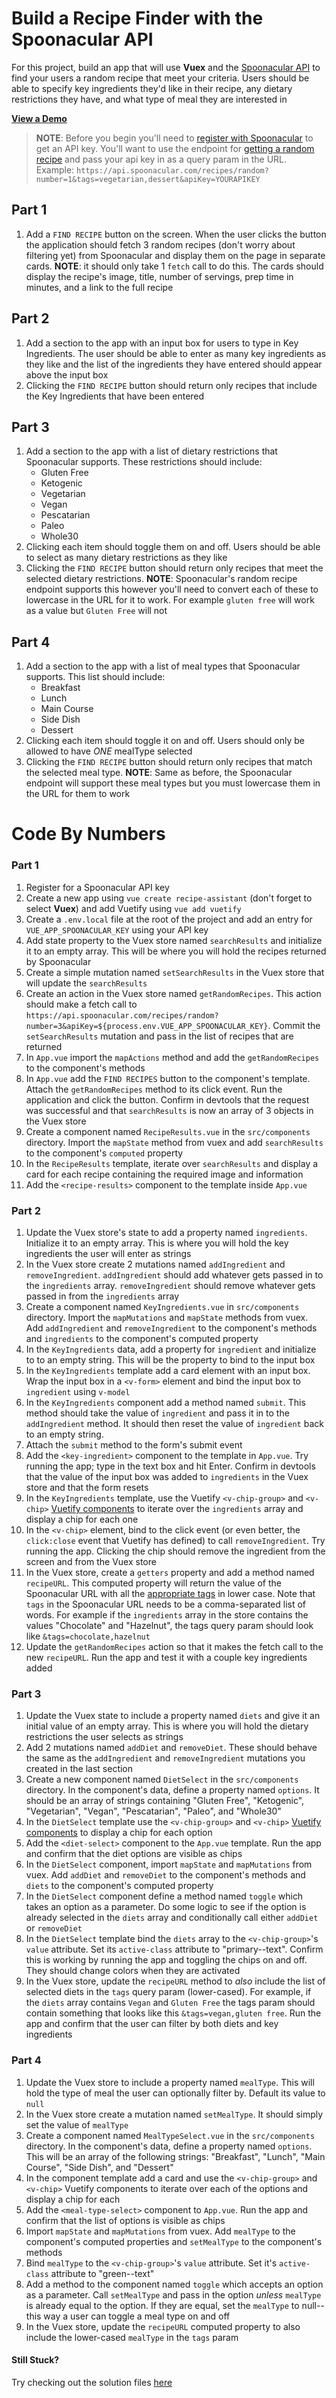 # Build a Recipe Finder with the Spoonacular API

For this project, build an app that will use **Vuex** and the [Spoonacular API](https://spoonacular.com/food-api/) to find your users a random recipe that meet your criteria. Users should be able to specify key ingredients they'd like in their recipe, any dietary restrictions they have, and what type of meal they are interested in

[**View a Demo**](https://nss-vue-recipe-assistant.web.app/)

> **NOTE**: Before you begin you'll need to [register with Spoonacular](https://spoonacular.com/food-api/console#Dashboard) to get an API key. You'll want to use the endpoint for [getting a random recipe](https://spoonacular.com/food-api/docs#Get-Random-Recipes) and pass your api key in as a query param in the URL. Example: `https://api.spoonacular.com/recipes/random?number=1&tags=vegetarian,dessert&apiKey=YOURAPIKEY`

## Part 1

1. Add a `FIND RECIPE` button on the screen. When the user clicks the button the application should fetch 3 random recipes (don't worry about filtering yet) from Spoonacular and display them on the page in separate cards. **NOTE**: it should only take 1 `fetch` call to do this. The cards should display the recipe's image, title, number of servings, prep time in minutes, and a link to the full recipe

## Part 2

1. Add a section to the app with an input box for users to type in Key Ingredients. The user should be able to enter as many key ingredients as they like and the list of the ingredients they have entered should appear above the input box
1. Clicking the `FIND RECIPE` button should return only recipes that include the Key Ingredients that have been entered

## Part 3

1. Add a section to the app with a list of dietary restrictions that Spoonacular supports. These restrictions should include:
   - Gluten Free
   - Ketogenic
   - Vegetarian
   - Vegan
   - Pescatarian
   - Paleo
   - Whole30
1. Clicking each item should toggle them on and off. Users should be able to select as many dietary restrictions as they like
1. Clicking the `FIND RECIPE` button should return only recipes that meet the selected dietary restrictions. **NOTE**: Spoonacular's random recipe endpoint supports this however you'll need to convert each of these to lowercase in the URL for it to work. For example `gluten free` will work as a value but `Gluten Free` will not

## Part 4

1. Add a section to the app with a list of meal types that Spoonacular supports. This list should include:
   - Breakfast
   - Lunch
   - Main Course
   - Side Dish
   - Dessert
1. Clicking each item should toggle it on and off. Users should only be allowed to have _ONE_ mealType selected
1. Clicking the `FIND RECIPE` button should return only recipes that match the selected meal type. **NOTE**: Same as before, the Spoonacular endpoint will support these meal types but you must lowercase them in the URL for them to work

# Code By Numbers

### Part 1

1. Register for a Spoonacular API key
1. Create a new app using `vue create recipe-assistant` (don't forget to select **Vuex**) and add Vuetify using `vue add vuetify`
1. Create a `.env.local` file at the root of the project and add an entry for `VUE_APP_SPOONACULAR_KEY` using your API key
1. Add state property to the Vuex store named `searchResults` and initialize it to an empty array. This will be where you will hold the recipes returned by Spoonacular
1. Create a simple mutation named `setSearchResults` in the Vuex store that will update the `searchResults`
1. Create an action in the Vuex store named `getRandomRecipes`. This action should make a fetch call to `https://api.spoonacular.com/recipes/random?number=3&apiKey=${process.env.VUE_APP_SPOONACULAR_KEY}`. Commit the `setSearchResults` mutation and pass in the list of recipes that are returned
1. In `App.vue` import the `mapActions` method and add the `getRandomRecipes` to the component's methods
1. In `App.vue` add the `FIND RECIPES` button to the component's template. Attach the `getRandomRecipes` method to its click event. Run the application and click the button. Confirm in devtools that the request was successful and that `searchResults` is now an array of 3 objects in the Vuex store
1. Create a component named `RecipeResults.vue` in the `src/components` directory. Import the `mapState` method from vuex and add `searchResults` to the component's `computed` property
1. In the `RecipeResults` template, iterate over `searchResults` and display a card for each recipe containing the required image and information
1. Add the `<recipe-results>` component to the template inside `App.vue`

### Part 2

1. Update the Vuex store's state to add a property named `ingredients`. Initialize it to an empty array. This is where you will hold the key ingredients the user will enter as strings
1. In the Vuex store create 2 mutations named `addIngredient` and `removeIngredient`. `addIngredient` should add whatever gets passed in to the `ingredients` array. `removeIngredient` should remove whatever gets passed in from the `ingredients` array
1. Create a component named `KeyIngredients.vue` in `src/components` directory. Import the `mapMutations` and `mapState` methods from vuex. Add `addIngredient` and `removeIngredient` to the component's methods and `ingredients` to the component's computed property
1. In the `KeyIngredients` data, add a property for `ingredient` and initialize to to an empty string. This will be the property to bind to the input box
1. In the `KeyIngredients` template add a card element with an input box. Wrap the input box in a `<v-form>` element and bind the input box to `ingredient` using `v-model`
1. In the `KeyIngredients` component add a method named `submit`. This method should take the value of `ingredient` and pass it in to the `addIngredient` method. It should then reset the value of `ingredient` back to an empty string.
1. Attach the `submit` method to the form's submit event
1. Add the `<key-ingredient>` component to the template in `App.vue`. Try running the app; type in the text box and hit Enter. Confirm in devtools that the value of the input box was added to `ingredients` in the Vuex store and that the form resets
1. In the `KeyIngredients` template, use the Vuetify `<v-chip-group>` and `<v-chip>` [Vuetify components](https://vuetifyjs.com/en/components/chip-groups/) to iterate over the `ingredients` array and display a chip for each one
1. In the `<v-chip>` element, bind to the click event (or even better, the `click:close` event that Vuetify has defined) to call `removeIngredient`. Try running the app. Clicking the chip should remove the ingredient from the screen and from the Vuex store
1. In the Vuex store, create a `getters` property and add a method named `recipeURL`. This computed property will return the value of the Spoonacular URL with all the [appropriate tags](https://spoonacular.com/food-api/docs#Get-Random-Recipes) in lower case. Note that `tags` in the Spoonacular URL needs to be a comma-separated list of words. For example if the `ingredients` array in the store contains the values "Chocolate" and "Hazelnut", the tags query param should look like `&tags=chocolate,hazelnut`
1. Update the `getRandomRecipes` action so that it makes the fetch call to the new `recipeURL`. Run the app and test it with a couple key ingredients added

### Part 3

1. Update the Vuex state to include a property named `diets` and give it an initial value of an empty array. This is where you will hold the dietary restrictions the user selects as strings
1. Add 2 mutations named `addDiet` and `removeDiet`. These should behave the same as the `addIngredient` and `removeIngredient` mutations you created in the last section
1. Create a new component named `DietSelect` in the `src/components` directory. In the component's data, define a property named `options`. It should be an array of strings containing "Gluten Free", "Ketogenic", "Vegetarian", "Vegan", "Pescatarian", "Paleo", and "Whole30"
1. In the `DietSelect` template use the `<v-chip-group>` and `<v-chip>` [Vuetify components](https://vuetifyjs.com/en/components/chip-groups/) to display a chip for each option
1. Add the `<diet-select>` component to the `App.vue` template. Run the app and confirm that the diet options are visible as chips
1. In the `DietSelect` component, import `mapState` and `mapMutations` from vuex. Add `addDiet` and `removeDiet` to the component's methods and `diets` to the component's computed property
1. In the `DietSelect` component define a method named `toggle` which takes an option as a parameter. Do some logic to see if the option is already selected in the `diets` array and conditionally call either `addDiet` or `removeDiet`
1. In the `DietSelect` template bind the `diets` array to the `<v-chip-group>`'s `value` attribute. Set its `active-class` attribute to "primary--text". Confirm this is working by running the app and toggling the chips on and off. They should change colors when they are activated
1. In the Vuex store, update the `recipeURL` method to _also_ include the list of selected diets in the `tags` query param (lower-cased). For example, if the `diets` array contains `Vegan` and `Gluten Free` the tags param should contain something that looks like this `&tags=vegan,gluten free`. Run the app and confirm that the user can filter by both diets and key ingredients

### Part 4

1. Update the Vuex store to include a property named `mealType`. This will hold the type of meal the user can optionally filter by. Default its value to `null`
1. In the Vuex store create a mutation named `setMealType`. It should simply set the value of `mealType`
1. Create a component named `MealTypeSelect.vue` in the `src/components` directory. In the component's data, define a property named `options`. This will be an array of the following strings: "Breakfast", "Lunch", "Main Course", "Side Dish", and "Dessert"
1. In the component template add a card and use the `<v-chip-group>` and `<v-chip>` Vuetify components to iterate over each of the options and display a chip for each
1. Add the `<meal-type-select>` component to `App.vue`. Run the app and confirm that the list of options is visible as chips
1. Import `mapState` and `mapMutations` from vuex. Add `mealType` to the component's computed properties and `setMealType` to the component's methods
1. Bind `mealType` to the `<v-chip-group>`'s `value` attribute. Set it's `active-class` attribute to "green--text"
1. Add a method to the component named `toggle` which accepts an option as a parameter. Call `setMealType` and pass in the option _unless_ `mealType` is already equal to the option. If they are equal, set the `mealType` to null--this way a user can toggle a meal type on and off
1. In the Vuex store, update the `recipeURL` computed property to also include the lower-cased `mealType` in the `tags` param

#### Still Stuck?

Try checking out the solution files [here](https://github.com/NSS-Vue-Workshop/Recipe-Assistant)
